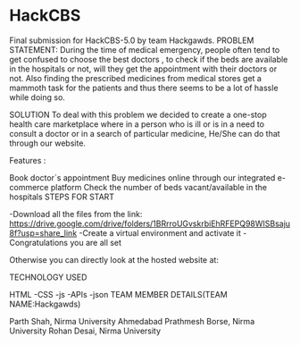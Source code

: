 # HackCBS
Final submission for HackCBS-5.0 by team Hackgawds.
PROBLEM STATEMENT: During the time of medical emergency, people often tend to get confused to choose the best doctors , to check if the beds are available in the hospitals or not, will they get the appointment with their doctors or not. Also finding the prescribed medicines from medical stores get a mammoth task for the patients and thus there seems to be a lot of hassle while doing so.

SOLUTION To deal with this problem we decided to create a one-stop health care marketplace where in a person who is ill or is in a need to consult a doctor or in a search of particular medicine, He/She can do that through our website.

Features :

Book doctor`s appointment
Buy medicines online through our integrated e-commerce platform
Check the number of beds vacant/available in the hospitals
STEPS FOR START

-Download all the files from the link: https://drive.google.com/drive/folders/1BRrroUGvskrbiEhRFEPQ98WISBsaju8f?usp=share_link -Create a virtual environment and activate it -Congratulations you are all set

Otherwise you can directly look at the hosted website at:

TECHNOLOGY USED

HTML -CSS -js -APIs -json
TEAM MEMBER DETAILS(TEAM NAME:Hackgawds)

Parth Shah, Nirma University Ahmedabad
Prathmesh Borse, Nirma University
Rohan Desai, Nirma University
